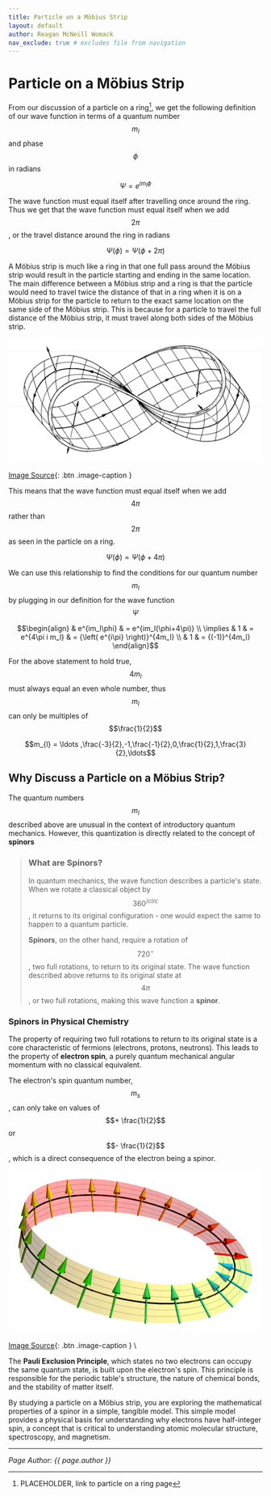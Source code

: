 ```yaml
---
title: Particle on a Möbius Strip
layout: default
author: Reagan McNeill Womack
nav_exclude: true # excludes file from navigation
---
```


# Particle on a Möbius Strip
From our discussion of a particle on a ring[^1], we get the following definition of our wave function in terms of a quantum number $$m_l$$ and phase $$\phi$$ in radians

$$\Psi = e^{im_{l}\phi}$$

The wave function must equal itself after travelling once around the ring. Thus we get that the wave function must equal itself when we add $$2\pi$$, or the travel distance around the ring in radians

$$\Psi(\phi) = \Psi(\phi+2\pi)$$

A Möbius strip is much like a ring in that one full pass around the Möbius strip would result in the particle starting and ending in the same location. The main difference between a Möbius strip and a ring is that the particle would need to travel twice the distance of that in a ring when it is on a Möbius strip for the particle to return to the exact same location on the same side of the Möbius strip. This is because for a particle to travel the full distance of the Möbius strip, it must travel along both sides of the Möbius strip.

<p align="center"><img src="assets/images/mobius-strip.jpeg" alt="Image of a Möbius strip, a non-orientable surface with a single side and boundary."></p>

[Image Source](#fn:2){: .btn .image-caption }

This means that the wave function must equal itself when we add $$4\pi$$ rather than $$2\pi$$ as seen in the particle on a ring.

$$\Psi(\phi) = \Psi(\phi+4\pi)$$

We can use this relationship to find the conditions for our quantum number $$m_l$$ by plugging in our definition for the wave function $$\Psi$$

$$\begin{align}
& e^{im_l\phi} & = e^{im_l(\phi+4\pi)} \\
\implies & 1 & = e^{4\pi i m_l} & = {\left( e^{i\pi} \right)}^{4m_l} \\
& 1 & = {(-1)}^{4m_l}
\end{align}$$

For the above statement to hold true, $$4m_l$$ must always equal an even whole number, thus $$m_l$$ can only be multiples of $$\frac{1}{2}$$

$$m_{l} = \ldots ,\frac{-3}{2},-1,\frac{-1}{2},0,\frac{1}{2},1,\frac{3}{2},\ldots$$

## Why Discuss a Particle on a Möbius Strip?
The quantum numbers $$m_l$$ described above are unusual in the context of introductory quantum mechanics. However, this quantization is directly related to the concept of **spinors**

> ### What are Spinors?
> In quantum mechanics, the wave function describes a particle's state. When we rotate a classical object by $$360^{/circ}$$, it returns to its original configuration - one would expect the same to happen to a quantum particle.
>
> **Spinors**, on the other hand, require a rotation of $$720^{\circ}$$, two full rotations, to return to its original state. The wave function described above returns to its original state at $$4 \pi$$, or two full rotations, making this wave function a **spinor**. 

### Spinors in Physical Chemistry
The property of requiring two full rotations to return to its original state is a core characteristic of fermions (electrons, protons, neutrons). This leads to the property of **electron spin**, a purely quantum mechanical angular momentum with no classical equivalent. 

The electron's spin quantum number, $$m_s$$, can only take on values of $$+ \frac{1}{2}$$ or $$- \frac{1}{2}$$, which is a direct consequence of the electron being a spinor.

<p align="center"><img src="assets/images/spinor-mobius-strip.png"></p> 

[Image Source](#fn:3){: .btn .image-caption } \

The **Pauli Exclusion Principle**, which states no two electrons can occupy the same quantum state, is built upon the electron's spin. This principle is responsible for the periodic table's structure, the nature of chemical bonds, and the stability of matter itself.

By studying a particle on a Möbius strip, you are exploring the mathematical properties of a spinor in a simple, tangible model. This simple model provides a physical basis for understanding why electrons have half-integer spin, a concept that is critical to understanding atomic molecular structure, spectroscopy, and magnetism.

---

*Page Author: {{ page.author }}*

[^1]: PLACEHOLDER, link to particle on a ring page
[^2]: https://medium.com/@shengmorni/1963-88a359d2f68b
[^3]: https://en.wikipedia.org/wiki/Spinor#cite_note-1

